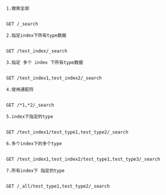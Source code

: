 ``1.搜索全部``
<pre><code>
GET /_search
</code></pre>


``2.指定index下所有type数据``
<pre><code>
GET /test_index/_search
</code></pre>


``3.指定 多个 index 下所有type数据``
<pre><code>
GET /test_index1,test_index2/_search
</code></pre>


``4.使用通配符``
<pre><code>
GET /*1,*2/_search
</code></pre>

``5.index下指定的type``
<pre><code>
GET /test_index1/test_type1,test_type2/_search
</code></pre>

``6.多个index下的多个type``
<pre><code>
GET /test_index1,test_index2/test_type1,test_type3/_search
</code></pre>

``7.所有index下 指定的type``
<pre><code>
GET /_all/test_type1,test_type2/_search
</code></pre>